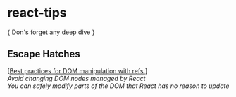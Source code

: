 # react-tips 

{ Don's forget any deep dive }  

## Escape Hatches  

[[Best practices for DOM manipulation with refs 
](https://react.dev/learn/manipulating-the-dom-with-refs#best-practices-for-dom-manipulation-with-refs)]  
_Avoid changing DOM nodes managed by React_  
_You can safely modify parts of the DOM that React has no reason to update_  
